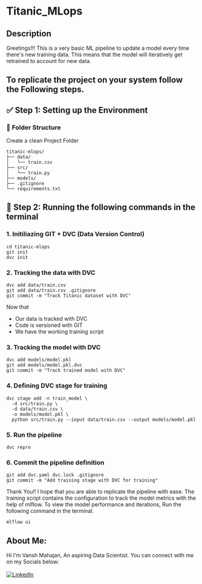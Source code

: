 # Titanic_MLops

## Description
Greetings!!! This is a very basic ML pipeline to update a model every time there's new training data.
This means that the model will iteratively get retrained to account for new data.

## To replicate the project on your system follow the Following steps.

## ✅ Step 1: Setting up the Environment 
### 🧱 Folder Structure
Create a clean Project Folder
```
titanic-mlops/
├── data/
│   └── train.csv
├── src/
│   └── train.py
├── models/
├── .gitignore
└── requirements.txt
```

## 🔁 Step 2: Running the following commands in the terminal
### 1. Initiliazing GIT + DVC (Data Version Control)
```
cd titanic-mlops
git init
dvc init
```
### 2. Tracking the data with DVC
```
dvc add data/train.csv
git add data/train.csv .gitignore
git commit -m "Track Titanic dataset with DVC"
```
Now that
* Our data is tracked with DVC
* Code is versioned with GIT
* We have the working training script

### 3. Tracking the model with DVC
```
dvc add models/model.pkl
git add models/model.pkl.dvc
git commit -m "Track trained model with DVC"
```

### 4. Defining DVC stage for training
```
dvc stage add -n train_model \
  -d src/train.py \
  -d data/train.csv \
  -o models/model.pkl \
  python src/train.py --input data/train.csv --output models/model.pkl
```

### 5. Run the pipeline
```
dvc repro
```

### 6. Commit the pipeline definition
```
git add dvc.yaml dvc.lock .gitignore
git commit -m "Add training stage with DVC for training"
```


Thank You!! I hope that you are able to replicate the pipeline with ease.
The training script contains the configuration to track the model metrics with the help of mlflow.
To view the model performance and iterations, Run the following command in the terminal.
```
mlflow ui
```

## About Me:
Hi I'm Vansh Mahajan, An aspiring Data Scientist. You can connect with me on my Socials below:
<br><br>
[![LinkedIn](https://img.shields.io/badge/LinkedIn-0077B5?style=for-the-badge&logo=linkedin&logoColor=white)](https://linkedin.com/in/vanshmahajan55/)
